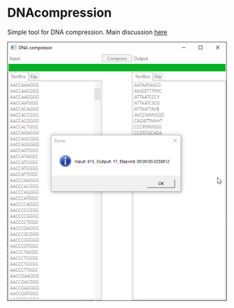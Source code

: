 # DNAcompression
Simple tool for DNA compression. 
Main discussion [here](https://ru.stackoverflow.com/q/1026989/179763)

![Main window](data/MainScreen.png)